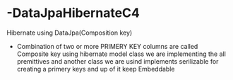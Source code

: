 # -DataJpaHibernateC4
Hibernate using DataJpa(Composition key)
 * Combination of two or more PRIMERY KEY columns are called Composite key using hibernate
   model class we are implementing the all premittives and
   another class we are usind implements serilizable for creating a primery keys and up of it keep Embeddable 

